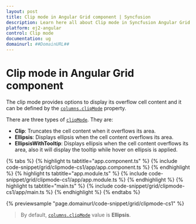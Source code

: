 ```yaml
---
layout: post
title: Clip mode in Angular Grid component | Syncfusion
description: Learn here all about Clip mode in Syncfusion Angular Grid component of Syncfusion Essential JS 2 and more.
platform: ej2-angular
control: Clip mode 
documentation: ug
domainurl: ##DomainURL##
---
```


# Clip mode in Angular Grid component

The clip mode provides options to display its overflow cell content and it can be defined
by the [`columns.clipMode`](https://ej2.syncfusion.com/angular/documentation/api/grid/column/#clipmode) property.

There are three types of [`clipMode`](https://ej2.syncfusion.com/angular/documentation/api/grid/column/#clipmode). They are:

* **Clip**: Truncates the cell content when it overflows its area.
* **Ellipsis**: Displays ellipsis when the cell content overflows its area.
* **EllipsisWithTooltip**: Displays ellipsis when the cell content overflows its area,
also it will display the tooltip while hover on ellipsis is applied.

{% tabs %}
{% highlight ts tabtitle="app.component.ts" %}
{% include code-snippet/grid/clipmode-cs1/app/app.component.ts %}
{% endhighlight %}
{% highlight ts tabtitle="app.module.ts" %}
{% include code-snippet/grid/clipmode-cs1/app/app.module.ts %}
{% endhighlight %}
{% highlight ts tabtitle="main.ts" %}
{% include code-snippet/grid/clipmode-cs1/app/main.ts %}
{% endhighlight %}
{% endtabs %}
  
{% previewsample "page.domainurl/code-snippet/grid/clipmode-cs1" %}

>By default, [`columns.clipMode`](https://ej2.syncfusion.com/angular/documentation/api/grid/column/#clipmode) value is **Ellipsis**.